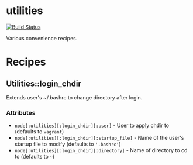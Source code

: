 # utilities

[![Build Status](https://travis-ci.org/alt3-cookbooks/utilities.svg)](https://travis-ci.org/alt3-cookbooks/utilities)

Various convenience recipes.

# Recipes

## Utilities::login_chdir

Extends user's ~/.bashrc to change directory after login.

### Attributes

- `node[:utilities][:login_chdir][:user]` - User to apply chdir to (defaults to `vagrant`)
- `node[:utilities][:login_chdir][:startup_file]` - Name of the user's startup file to modify (defaults to `'.bashrc'`)
- `node[:utilities][:login_chdir][:directory]` - Name of directory to cd to (defaults to `~`)
